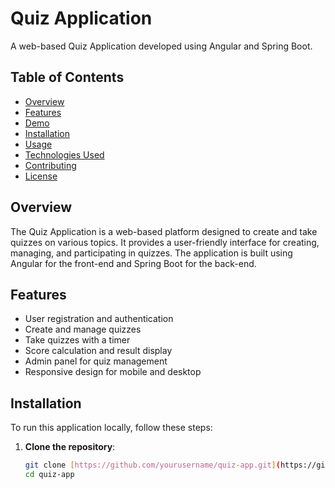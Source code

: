 # Quiz Application


A web-based Quiz Application developed using Angular and Spring Boot.

## Table of Contents

- [Overview](#overview)
- [Features](#features)
- [Demo](#demo)
- [Installation](#installation)
- [Usage](#usage)
- [Technologies Used](#technologies-used)
- [Contributing](#contributing)
- [License](#license)

## Overview

The Quiz Application is a web-based platform designed to create and take quizzes on various topics. It provides a user-friendly interface for creating, managing, and participating in quizzes. The application is built using Angular for the front-end and Spring Boot for the back-end.

## Features

- User registration and authentication
- Create and manage quizzes
- Take quizzes with a timer
- Score calculation and result display
- Admin panel for quiz management
- Responsive design for mobile and desktop


## Installation

To run this application locally, follow these steps:

1. **Clone the repository**:

   ```bash
   git clone [https://github.com/yourusername/quiz-app.git](https://github.com/wzzzzwwzw/Quiz.git)https://github.com/wzzzzwwzw/Quiz.git](https://github.com/wzzzzwwzw/Quiz.git)https://github.com/wzzzzwwzw/Quiz.git
   cd quiz-app
